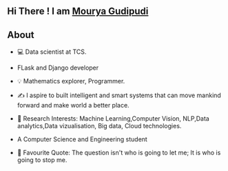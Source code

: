 ## Hi There ! I am [Mourya Gudipudi](https://mouryag.github.io)

## About


* 💻 Data scientist at TCS.

* FLask and Django developer

* 💡 Mathematics explorer, Programmer.  

* ✍ I aspire to built intelligent and smart systems that can move mankind forward and make world a better place.

* 🔭 Research Interests: Machine Learning,Computer Vision, NLP,Data analytics,Data vizualisation, Big data, Cloud technologies. 

* A Computer Science and Engineering student

* 🌱 Favourite Quote: The question isn't who is going to let me; It is who is going to stop me.


